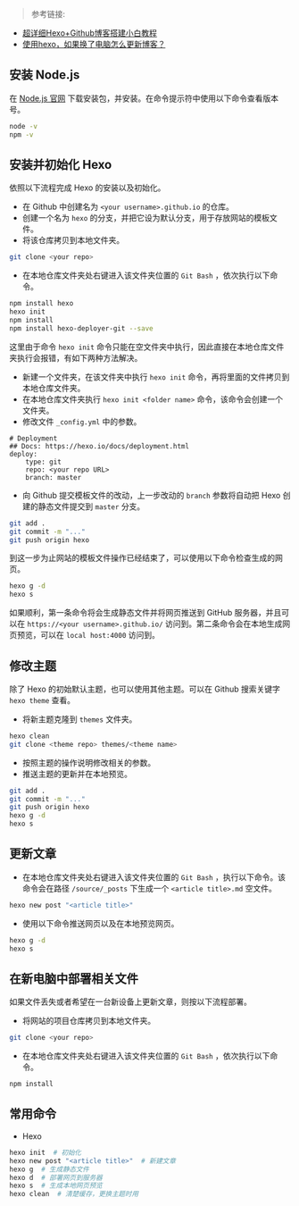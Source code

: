 > 参考链接:
- [超详细Hexo+Github博客搭建小白教程](https://godweiyang.com/2018/04/13/hexo-blog/#toc-heading-8)
- [使用hexo，如果换了电脑怎么更新博客？](https://www.zhihu.com/question/21193762/answer/79109280)

## 安装 Node.js
在 [Node.js 官网](https://nodejs.org/en/download/) 下载安装包，并安装。在命令提示符中使用以下命令查看版本号。
```bash
node -v
npm -v
```

## 安装并初始化 Hexo
依照以下流程完成 Hexo 的安装以及初始化。
- 在 Github 中创建名为 `<your username>.github.io` 的仓库。
- 创建一个名为 `hexo` 的分支，并把它设为默认分支，用于存放网站的模板文件。
- 将该仓库拷贝到本地文件夹。
```bash
git clone <your repo>
```
- 在本地仓库文件夹处右键进入该文件夹位置的 `Git Bash` ，依次执行以下命令。  
```bash
npm install hexo
hexo init
npm install
npm install hexo-deployer-git --save
```
这里由于命令 `hexo init` 命令只能在空文件夹中执行，因此直接在本地仓库文件夹执行会报错，有如下两种方法解决。
  - 新建一个文件夹，在该文件夹中执行 `hexo init` 命令，再将里面的文件拷贝到本地仓库文件夹。
  - 在本地仓库文件夹执行 `hexo init <folder name>` 命令，该命令会创建一个文件夹。
- 修改文件 `_config.yml` 中的参数。
```
# Deployment
## Docs: https://hexo.io/docs/deployment.html
deploy:
    type: git
    repo: <your repo URL>
    branch: master
```
- 向 Github 提交模板文件的改动，上一步改动的 `branch` 参数将自动把 Hexo 创建的静态文件提交到 `master` 分支。
```bash
git add .
git commit -m "..."
git push origin hexo
```
到这一步为止网站的模板文件操作已经结束了，可以使用以下命令检查生成的网页。
```bash
hexo g -d
hexo s
```
如果顺利，第一条命令将会生成静态文件并将网页推送到 GitHub 服务器，并且可以在 `https://<your username>.github.io/` 访问到。第二条命令会在本地生成网页预览，可以在 `local host:4000` 访问到。

## 修改主题
除了 Hexo 的初始默认主题，也可以使用其他主题。可以在 Github 搜索关键字 `hexo theme` 查看。  
- 将新主题克隆到 `themes` 文件夹。
```bash
hexo clean
git clone <theme repo> themes/<theme name>
```
- 按照主题的操作说明修改相关的参数。
- 推送主题的更新并在本地预览。
```bash
git add .
git commit -m "..."
git push origin hexo
hexo g -d
hexo s
```

## 更新文章
- 在本地仓库文件夹处右键进入该文件夹位置的 `Git Bash` ，执行以下命令。该命令会在路径 `/source/_posts` 下生成一个 `<article title>.md` 空文件。
```bash
hexo new post "<article title>"
```
- 使用以下命令推送网页以及在本地预览网页。
```bash
hexo g -d
hexo s
```

## 在新电脑中部署相关文件
如果文件丢失或者希望在一台新设备上更新文章，则按以下流程部署。
- 将网站的项目仓库拷贝到本地文件夹。
```bash
git clone <your repo>
```
- 在本地仓库文件夹处右键进入该文件夹位置的 `Git Bash` ，依次执行以下命令。  
```bash
npm install
```

## 常用命令
- Hexo
```bash
hexo init  # 初始化
hexo new post "<article title>"  # 新建文章
hexo g  # 生成静态文件
hexo d  # 部署网页到服务器
hexo s  # 生成本地网页预览
hexo clean  # 清楚缓存，更换主题时用
```
